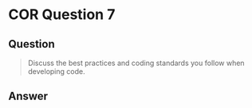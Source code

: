 # COR Question 7

## Question

> Discuss the best practices and coding standards you follow when developing
> code.

## Answer

